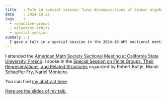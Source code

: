 ```yaml
---
title   : Talk in special session "Levi decompositions of linear algebraic groups"
date    : 2024-10-27
tags    :
  - reductive-groups
  - nilpotent-orbits
  - special-session
summary : |
  I gave a talk in a special session in the 2024-10 AMS sectional meeting at UC Riverside 
---
```




I attended the [American Math Society Sectional Meeting at California
State University,
Fresno](https://www.ams.org/meetings/sectional/2304_program.html).  I
spoke in the [Special Session on Finite Groups, Their Representations,
and Related
Structures](https://www.ams.org/meetings/sectional/2304_program_ss6.html#title)
organized by Robert Boltje, Mandi Schaeffer Fry, Nariel Monteiro.

You can find [my abstract
here](https://meetings.ams.org/math/fall2024w/meetingapp.cgi/Paper/40156).

[Here are the slides of my
talk.](../assets/slides/2024-10--Riverside--presentation.pdf)


